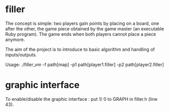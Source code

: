 # filler
The concept is simple: two players gain points by placing on a board, one after the other,
the game piece obtained by the game master (an executable Ruby program).
The game ends when both players cannot place a piece anymore.

The aim of the project is to introduce to basic algorithm and handling of inputs/outputs.

Usage: ./filler_vm -f path[map] -p1 path[player1.filler] -p2 path[player2.filler]

# graphic interface

To enable/disable the graphic interface : put 1/ 0 to GRAPH in filler.h (line 43).
